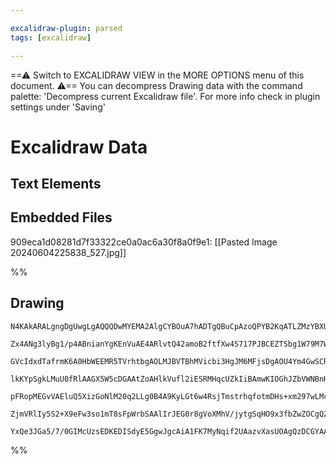 ```yaml
---

excalidraw-plugin: parsed
tags: [excalidraw]

---
```

==⚠  Switch to EXCALIDRAW VIEW in the MORE OPTIONS menu of this document. ⚠== You can decompress Drawing data with the command palette: 'Decompress current Excalidraw file'. For more info check in plugin settings under 'Saving'


# Excalidraw Data
## Text Elements
## Embedded Files
909eca1d08281d7f33322ce0a0ac6a30f8a0f9e1: [[Pasted Image 20240604225838_527.jpg]]

%%
## Drawing
```compressed-json
N4KAkARALgngDgUwgLgAQQQDwMYEMA2AlgCYBOuA7hADTgQBuCpAzoQPYB2KqATLZMzYBXUtiRoIACyhQ4zZAHoFAc0JRJQgEYA6bGwC2CgF7N6hbEcK4OCtptbErHALRY8RMpWdx8Q1TdIEfARcZgRmBShcZQUebTiAFho6IIR9BA4oZm4AbXAwUDAiiBJuCAApZ0kYAFYEAEEAEQBVHh4ARyMAaQB9YgBmADFsAGEAdWSiyFhEMsJ9aKR+Ysxu

Zx4ANg3lyBg1/p4ABnianYgKEnVuAE4ARlvtQ42amoB2ftfXw4S717PJBCEZTSbg1W79M7WZTBbiHM7MKCkNgAawQIzY+DYpDKiOszDguECmUmxU0uGwyOUSKEHGI6Mx2IkuI4+MJGSgJMgADNCPh8ABlWAwiSCDyciAIpGosaXSTcPj5ASIlEIQUwYXoUWlM7U4EccLZNC3M5sAnYNR7I2HOGKiBU4RwACSxENqByAF0zlzyOlndwOEI+WdCLSs

GVcIdxdTafrmK6A0HbWEEMR5TVrhtbgAOLMJBVTBhMVicbi3HgJM6MFjsDgAOU4Ym4GwSCRzr3uNoLhGYjVSUBT3C5BDCZ00wlpAFFgulMvHA/gzkI4MRcP3U0b268wRtXkd+jV88UiBxkf752dMRSB2gh/gR0molAhK6IIhaSHlOKecE/RJrodrgQPBbmIQ4sx4LMQNeLl+lgtoxEOCNyQ2XB+kOLkswjLlANucVmHccQ3UVMBjWI25FXdfIAF9

lkKYpSgkLMuU0fRlAAGX5W5cDGAAtZoAHlkVufl2iESRMHqcUZkIiBAmwKIOGhJZbVWNBnHuLMzktVB1P3E4zguYgrjQf9/kBYEOTQGoK1tKENU7YpJRVeksTKABiBBDn6cFcNHclKWjOkMVciQ3K5LkgOua4v15AUhRkyRyQ0QI8OVaVZXleE0tVeKyi1VMdWEPUDVLE0zQtUtrTOe0l2dV0PS9H0EF/VAEwXW0Q2IMMJFwXzbUC2NXTo4ppO4f

pFRopMEGvVAEluQ5XizGoNlM20q2LLg0B4A9KyLGt6w4RsjTmstrhqfotmDHs+xm297wLMcaWIKc0nZOdEwLJcVzXUtN23Lcy0gi8Q1PNA2ovNgr3XVA7oQajwE9OhcDgOBBVXQi6OgAF0jKIgLJJBhCAQCgACF/Jq2kXMZdAwvCumCewEQiSgR1+30QUpTRYLqYgDyvJ8hmmfZVm0jJikKaChl3PCyLouWCBGdIZmRf0QZYrVDUpCSkRlOKRXlb

ZjmVRlIy5S2+X9eFw3so1mT8sFpWrbSAAlIrJEG0r8gVoXMhV/jytgSqHO9x3fbZwZOCgQZcH0XltNIvWfZZ8PI/5QgjEIo4LaTlWABUsCgeo8c29Bgi5Dls9D5O0jR0hC6VtgKABXBofBr3LbDtIJ1peoG6bkJoYgQkkSoeX8KRPkAA1uEWv4vfHjF8AATW4Vtji3eWjDYAxuGGhgCCEQjyKKSbE6rlXXaej2JECgmqRINOM7PD7IHvyWQtQPeS

YxQe3JGa5/7/0GIMcUzsEDKEDISdyE5GgwJgcAiA1FK7MyNqif2UAazvXasUOAgQzDCGYAAcVIA/dOhE27FG9DHBAYDQwkMUrvW0GRcCaGCNDREh8zjYCIHAbgHCEBnA4NQvhpBOG2mEFAY8hF+FIK9nYAAVkBLI/IhFwAALJsC6t3FhbDBzDjhmAU+EBvzhF3lREAVEgA==
```
%%